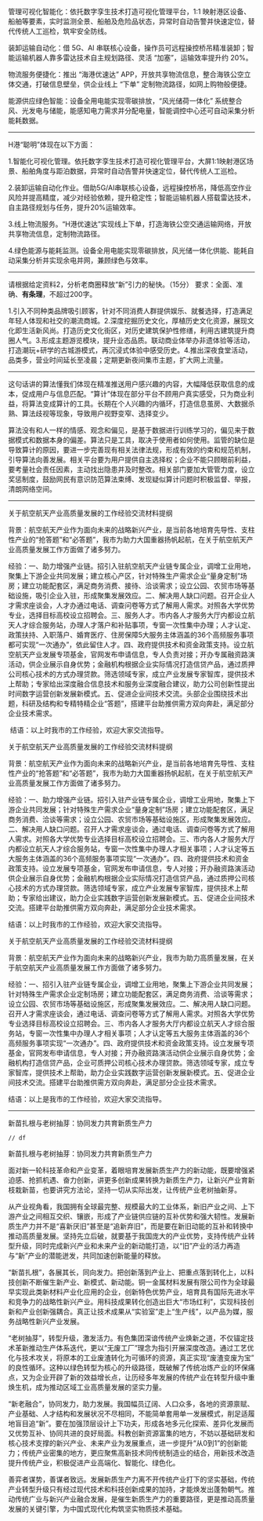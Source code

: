 管理可视化智能化：依托数字孪生技术打造可视化管理平台，1:1 映射港区设备、船舶等要素，实时监测全景、船舶及危险品状态，异常时自动告警并快速定位，替代传统人工巡检，筑牢安全防线。

装卸运输自动化：借 5G、AI 串联核心设备，操作员可远程操控桥吊精准装卸；智能运输机器人靠多雷达技术自主规划路径、灵活 “加塞”，运输效率提升约 20%。

物流服务便捷化：推出 “海港优速达” APP，开放共享物流信息，整合海铁公空立体交通，打破信息壁垒，供企业线上 “下单” 定制物流路径，如网上购物般便捷。

能源供应绿色智能：设备全用电能实现零碳排放，“风光储荷一体化” 系统整合风、光发电与储能，能感知电力需求并分配电量，智能调控中心还可自动采集分析能耗数据。

---



H港“聪明”体现在以下方面：

​    1.智能化可视化管理。依托数字孪生技术打造可视化管理平台，大屏1:1映射港区场景、船舶角度与距泊数据，异常时自动告警并快速定位，替代传统人工巡检。

​    2.装卸运输自动化作业。借助5G/AI串联核心设备，远程操控桥吊，降低高空作业风险并提高精度，减少对经验依赖，提升稳定性；智能运输机器人搭载雷达技术，自主路径规划与任务，提升20%运输效率。

​    3.线上物流服务。“H港优速达”实现线上下单，打造海铁公空交通运输网络，开放共享物流信息，定制物流路径。

​    4.绿色能源与能耗监测。设备全用电能实现零碳排放，风光储一体化供能、能耗自动采集分析并实现余电并网，兼顾绿色与效率。





---

请根据给定资料2，分析老商圈释放“新”引力的秘快。（15分） 要求：全面、准确、**有条理**，不超过200字。

1.引入不同种类品牌吸引顾客，针对不同消费人群提供娱乐、就餐选择，打造满足年轻人体现和社交的潮流商城。2.深度挖掘历史文化，厚植历史文化资源，展现文化即生活新风尚。打造历史文化街区，对历史建筑保护性修缮，利用古建筑提升商圈人气。3.形成主题游览模块，提升业态品质。联动商业体举办非遗体验等活动，打造潮玩+研学的古城游模式，再沉浸式体验中感受历史。4.推出深夜食堂活动，品类多，营业时间延长至凌晨；定期更新夜间集市主题，扩大网上流量。



---

这句话讲的算法懂我们体现在精准推送用户感兴趣的内容，大幅降低获取信息的成本，促成用户与信息匹配。“算计”体现在部分平台不顾用户真实感受，只为商业利益，将算法变成算计的工具。长期在个人兴趣的内循环，打造信息茧房、大数据杀熟、算法歧视等现象，导致用户视野变窄、选择变少。

算法没有和人一样的情感、观念和偏见，是基于数据进行训练学习的，偏见来于数据模式和数据本身的偏差。算法只是工具，取决于使用者如何使用。监管的缺位是导致算计的原因，要进一步完善现有相关法律法规，形成有效的约束和规范机制，引导算法向善发展。相关平台要为用户提供自主选择权；企业不能只顾眼前利益，要考量社会责任因素，主动找出隐患并及时整改。相关部门要加大管管力度，设立奖惩制度，鼓励网民有意识防范算法束缚、发现疑似算计问题时积极监督、举报，清朗网络空间。

---

关于航空航天产业高质量发展的工作经验交流材料提纲

​		背景：航空航天产业作为面向未来的战略新兴产业，是当前各地培育先导性、支柱性产业的“抢答题”和“必答题”，我市为助力大国重器扬帆起航，在关于航空航天产业高质量发展工作方面做了诸多努力。

​	经验：一、助力增强产业链。招引入驻航空航天产业链专属企业，调增工业用地，聚集上下游企业共同发展；建立核心产区，针对特殊生产需求企业“量身定制”场房；建立功能配套区，满足商务消费、接待、洽谈需求；设立公园、农贸市场等基础设施，吸引企业入驻，形成聚集发展效应。二、解决用人缺口问题。召开企业人才需求座谈会，人才办通过电话、调查问卷等方式了解用人需求。对照各大学优势专业，选择目标高校设立招聘会。三、服务人才。市内各人才服务大厅内都设立航天人才综合服务站，办理人才落户和补贴事项，专窗一次性集中办理；人才认定、政策扶持、入职落户、婚育医疗、住房保障5大服务主体涵盖的36个高频服务事项都可实现“一次通办”，依此留住人才。四、政府提供技术和资金政策支持。设立航空航天产业发展专项基金，官网发布申请信息，专人负责对接；开办专属融资路演活动，供企业展示自身优势；金融机构根据企业实际情况打造信贷产品，通过质押公司核心技术的方式办理贷款。筛选领域专家，成立产业发展专家智库，提供技术上帮助；专家给出深度融合信息技术和服务业深度融合建议，助力公司创新性提出时间数字运营创新发展新模式。五、促进企业间技术交流。头部企业围绕技术出题，科研及结构和专精特精企业“答题”，搭建平台助推供需方双向奔赴，满足部分企业技术需求。

​		结语：以上时我市的工作经验，欢迎大家交流指导。





关于航空航天产业高质量发展的工作经验交流材料提纲

背景：航空航天产业作为面向未来的战略新兴产业，是当前各地培育先导性、支柱性产业的“抢答题”和“必答题”，我市为助力大国重器扬帆起航，在关于航空航天产业高质量发展工作方面做了诸多努力。

经验：一、助力增强产业链。招引入驻产业链专属企业，调增工业用地，聚集上下游企业共同发展；针对特殊生产需求企业“量身定制”场房；建立功能配套区，满足商务消费、洽谈等需求；设立公园、农贸市场等基础设施区，形成聚集发展效应。二、解决用人缺口问题。召开人才需求座谈会，通过电话、调查问卷等方式了解用人需求。对照各大学优势专业选择目标高校设立招聘会。三、市内各人才服务大厅内都设立航天人才综合服务站，专窗一次性集中办理人才相关事项；人才认定等五大服务主体涵盖的36个高频服务事项实现“一次通办”。四、政府提供技术和资金政策支持。设立发展专项基金，官网发布申请信息，专人对接；开办融资路演活动供企业展示自身优势；金融机构根据企业实际情况打造信贷产品，通过质押公司核心技术的方式办理贷款。筛选领域专家，成立产业发展专家智库，提供技术上帮助；专家给出建议，助力企业实践数字运营创新发展新模式。五、促进企业间技术交流。搭建平台助推供需方双向奔赴，满足部分企业技术需求。

结语：以上时我市的工作经验，欢迎大家交流指导。







关于航空航天产业高质量发展的工作经验交流材料提纲

背景：航空航天产业作为面向未来的战略新兴产业，我市为助力高质量发展，在关于航空航天产业高质量发展工作方面做了诸多努力。

经验：一、招引入驻产业链专属企业，调增工业用地，聚集上下游企业共同发展；针对特殊生产需求企业定制场房；建立功能配套区，满足商务消费、洽谈等需求；设立公园、农贸市场等基础设施区，形成聚集发展效应。二、解决用人缺口问题。召开人才需求座谈会，通过电话、调查问卷等方式了解用人需求。对照各大学优势专业选择目标高校设立招聘会。三、市内各人才服务大厅内都设立航天人才综合服务站，专窗一次性集中办理人才相关事项；人才认定等五大服务主体涵盖的36个高频服务事项实现“一次通办”。四、政府提供技术和资金政策支持。设立发展专项基金，官网发布申请信息，专人对接；开办融资路演活动供企业展示自身优势；金融机构打造信贷产品，企业可质押公司核心技术办理贷款。筛选领域专家，成立专家智库，提供技术上帮助，助力企业实践数字运营创新发展新模式。五、促进企业间技术交流。搭建平台助推供需方双向奔赴，满足部分企业技术需求。

结语：以上是我市的工作经验，欢迎大家交流指导。

---

新苗扎根与老树抽芽：协同发力共育新质生产力

```tsx
// df 
```

新苗扎根与老树抽芽：协同发力共育新质生产力

​		面对新一轮科技革命和产业变革，着眼培育发展新质生产力的新动能，既要增强紧迫感、抢抓机遇、奋力创新，讲更多创新成果转换为新质生产力，让新兴产业育新枝栽新苗，也要讲究方法论，坚持一切从实际出发，让传统产业老树抽新芽。

​		从产业视角看，我国拥有全球最完整、规模最大的工业体系，新旧产业之间、上下游产业之间相互交织、镶嵌，形成了产业链供应链的互补优势和强大韧性。发展新质生产力并不是“喜新厌旧”甚至是“追新弃旧”，而是要在新旧动能的互补和转换中推动高质量发展。坚持先立后破，就要基于我国庞大的产业优势，支持传统产业转型升级，同时完成新兴产业和未来产业的新动能打造，以“旧”产业的活力再造与“新”产业的潜能迸发，共同加速创新能量的释放。

​		 “新苗扎根”，各展其长，同向发力。把创新落到产业上、把重点落到转化上，以科技创新不断催生新产业、新模式、新动能。铜一金属材料发展有限公司作为全球最早实现此类新材料产业化应用的企业，创新特色优势产业，培育具有国际先进水平和竞争力的战略性新兴产业。用科技成果转化创造出巨大“市场红利”，实现科技创新和产业创新强耦合。真正让技术成果从“实验室”走上“生产线”，以产品为媒，服务战略性新兴产业发展。

​		“老树抽芽”，转型升级，激发活力。有色集团深谙传统产业焕新之道，不仅锚定技术革新推动生产体系迭代，更以“无废工厂”理念为指引开展深度改造。通过工艺优化与技术攻关，将原本的工业废渣转化为可循环的资源，真正实现“废渣变废为宝” 的良性循环。这种以绿色转型为核心的升级路径，既破解了传统冶炼产业的环保痛点，又为企业开辟了新的效益增长点，让历经多年发展的传统产业在转型升级中重焕生机，成为推动区域工业高质量发展的坚实力量。

​		“新老融合”，协同发力，助力发展。我国幅员辽阔、人口众多，各地的资源禀赋、产业基础、人才结构和发展状况不尽相同，不能简单套用单一发展模式，削足适履地盲目追“新”。要在加强顶层设计上下功夫，形成各地多元化探索、差异化发展而又优势互补、协同共进的良好局面。科教创新资源富集的地方，不妨以基础研发和核心技术支撑的新兴产业、未来产业为发展重点，进一步提升“从0到1”的创新能力；传统产业密集的地方，更应聚焦高新技术同传统制造业的结合，用新技术改造提升传统产业，积极促进产业高端化、智能化、绿色化。

​		善弈者谋势，善谋者致远。发展新质生产力离不开传统产业打下的坚实基础，传统产业转型升级只有经过现代技术和科技创新成果的加持，才能焕发出蓬勃朝气。推动传统广业与新兴产业融合发展，是催生新质生产力的重要路径，更是推动高质量发展的关键引擎，为中国式现代化构筑坚实物质技术基础。